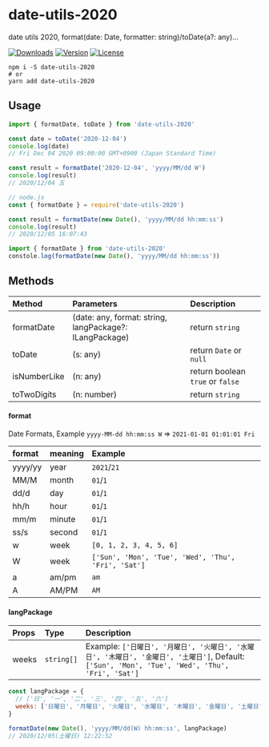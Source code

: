 # date-utils-2020

date utils 2020, format(date: Date, formatter: string)/toDate(a?: any)...

<p align="left">
  <a href="https://npmcharts.com/compare/date-utils-2020?minimal=true"><img src="https://img.shields.io/npm/dm/date-utils-2020.svg?sanitize=true" alt="Downloads"></a>
  <a href="https://www.npmjs.com/package/date-utils-2020"><img src="https://img.shields.io/npm/v/date-utils-2020.svg?sanitize=true" alt="Version"></a>
  <a href="https://www.npmjs.com/package/date-utils-2020"><img src="https://img.shields.io/npm/l/date-utils-2020.svg?sanitize=true" alt="License"></a>
</p>

```shell script
npm i -S date-utils-2020
# or
yarn add date-utils-2020
```

## Usage

```javascript
import { formatDate, toDate } from 'date-utils-2020'

const date = toDate('2020-12-04')
console.log(date) 
// Fri Dec 04 2020 09:00:00 GMT+0900 (Japan Standard Time)

const result = formatDate('2020-12-04', 'yyyy/MM/dd W')
console.log(result)
// 2020/12/04 五
```

```javascript
// node.js
const { formatDate } = require('date-utils-2020')

const result = formatDate(new Date(), 'yyyy/MM/dd hh:mm:ss')
console.log(result)
// 2020/12/05 16:07:43
```

```javascript
import { formatDate } from 'date-utils-2020'
constole.log(formatDate(new Date(), 'yyyy/MM/dd hh:mm:ss'))
```

## Methods

|Method|Parameters|Description|
|:--|:--|:--|
|formatDate|(date: any, format: string, langPackage?: ILangPackage)|return `string`|
|toDate|(s: any)|return `Date` or `null`|
|isNumberLike|(n: any)| return boolean `true` or `false`|
|toTwoDigits|(n: number)| return `string`|

#### format

Date Formats, Example `yyyy-MM-dd hh:mm:ss W` => `2021-01-01 01:01:01 Fri`

|format|meaning|Example|
|:--|:--|:--|
|yyyy/yy|year|`2021`/`21`|
|MM/M|month|`01`/`1`|
|dd/d|day|`01`/`1`|
|hh/h|hour|`01`/`1`|
|mm/m|minute|`01`/`1`|
|ss/s|second|`01`/`1`|
|w|week|`[0, 1, 2, 3, 4, 5, 6]`|
|W|week|`['Sun', 'Mon', 'Tue', 'Wed', 'Thu', 'Fri', 'Sat']`|
|a|am/pm|`am`|
|A|AM/PM|`AM`|

#### langPackage

|Props|Type|Description|
|:--|:--|:--|
|weeks|`string[]`|Example: `['日曜日', '月曜日', '火曜日', '水曜日', '木曜日', '金曜日', '土曜日']`, Default: `['Sun', 'Mon', 'Tue', 'Wed', 'Thu', 'Fri', 'Sat']`|

```javascript
const langPackage = {
  // ['日', '一', '二', '三', '四', '五', '六']
  weeks: ['日曜日', '月曜日', '火曜日', '水曜日', '木曜日', '金曜日', '土曜日']
}

formatDate(new Date(), 'yyyy/MM/dd(W) hh:mm:ss', langPackage)
// 2020/12/05(土曜日) 12:22:52
```

